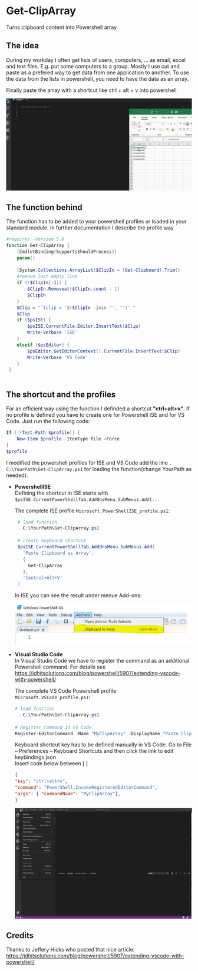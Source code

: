 


# Get-ClipArray
Turns clipboard content into Powershell array

## The idea
During my workday I often get lists of users, computers, ...  as email, excel and text files. E.g. put some computers to a group. 
Mostly I use cut and paste as a prefered way to get data from one application to another. 
To use the data from the lists in powershell, you need to have the data as an array.

Finally paste the array with a shortcut like ctrl + alt + v into powershell

![Get-ClipArray](pics/Get-ClipArray.gif)

## The function behind
The function has to be  added to your powershell profiles or  loaded in your standard module. In further documentation I describe the profile way
```powershell
#requires -Version 5.0
function Get-ClipArray {
    [CmdletBinding(SupportsShouldProcess)]
    param()
  
    [System.Collections.ArrayList]$ClipIn = (Get-Clipboard).Trim()
    #remove last empty line
    if (!$ClipIn[-1]) {
        $ClipIn.Removeat($ClipIn.count - 1)
        $ClipIn
    }
    $Clip = "`$clip = '$($ClipIn -join "', '")' "
    $Clip
    if ($psISE) {
        $psISE.CurrentFile.Editor.InsertText($Clip)
        Write-Verbose 'ISE'
    }
    elseif ($psEditor) {
        $psEditor.GetEditorContext().CurrentFile.InsertText($Clip)
        Write-Verbose 'VS Code'
    }
 }
  
```

## The shortcut and the profiles
For an efficient way using the function  I definded a shortcut  **"ctrl+alt+v"**. 
If no profile is defined you have to create one for Powershell ISE and for VS Code. Just run the following code:
```powershell
If (!(Test-Path $profile)) {
    New-Item $profile -ItemType file –Force
}
$profile

```
I modified the powershell profiles for ISE and VS Code add the line
`. C:\YourPath\Get-ClipArray.ps1`
for loading the function(change YourPath as needed).
  - **PowershellISE**  
Defining the shortcut in ISE starts with `$psISE.CurrentPowerShellTab.AddOnsMenu.SubMenus.Add(...`
   
    The complete ISE profile `Microsoft.PowerShellISE_profile.ps1`:
       ```powershell
        # load function 
        . C:\YourPath\Get-ClipArray.ps1
        
        # create keyboard shortcut
        $psISE.CurrentPowerShellTab.AddOnsMenu.SubMenus.Add(
          'Paste Clipboard as Array',
          {
            Get-ClipArray
          },
          'Control+Alt+V'
        )
      ```  
      In ISE you can see the result under menue Add-ons:

      ![ISE](pics/ISE.png)


 - **Visual Studio Code**  
 In Visual Studio Code we have to register the command as an additional Powershell command. For details see 
 https://jdhitsolutions.com/blog/powershell/5907/extending-vscode-with-powershell/  
   
   The complete VS Code Powershell profile `Microsoft.VSCode_profile.ps1`:
      ```powershell
      # load function
       . C:\YourPath\Get-ClipArray.ps1

      # Register Command in VS Code
      Register-EditorCommand -Name "MyClipArray" -DisplayName "Paste Clipboard as Array" -ScriptBlock {Get-ClipArray} -SuppressOutput
      ```  
         
      Keyboard shortcut key has to be defined manually in VS Code.
      Go to File – Preferences – Keyboard Shortcuts and then click the link to edit keybindings.json  
      Insert code below between [ ]

      ```json
      {
      "key": "ctrl+alt+v",
      "command": "PowerShell.InvokeRegisteredEditorCommand",
      "args": { "commandName": "MyClipArray"},
      }
      ```
      ![Set-KeyboardShortcutVsCode](pics/Set-KeyboardShortcutVsCode.gif)





## Credits
Thanks to Jeffery Hicks who posted that nice article:  
https://jdhitsolutions.com/blog/powershell/5907/extending-vscode-with-powershell/



